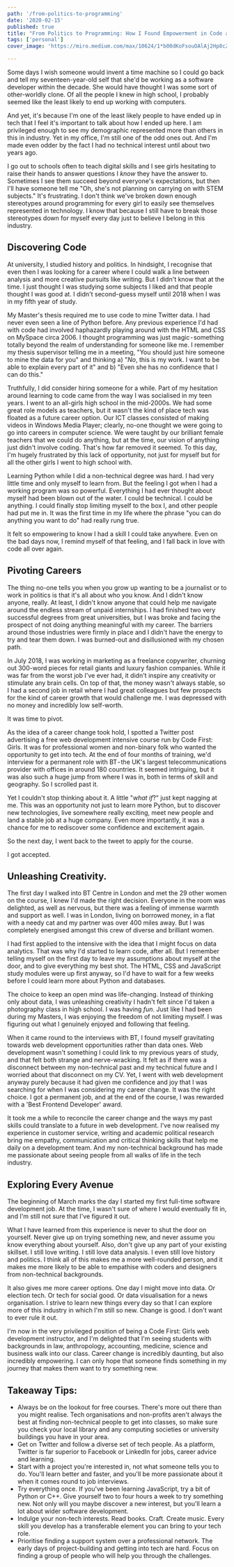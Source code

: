 ```yaml
---
path: '/from-politics-to-programming'
date: '2020-02-15'
published: true
title: "From Politics to Programming: How I Found Empowerment in Code and Changed Careers."
tags: ['personal']
cover_image: 'https://miro.medium.com/max/10624/1*b00dKoFsouOAlAj2Hp8cZQ.jpeg'

---
```


Some days I wish someone would invent a time machine so I could go back and tell my seventeen-year-old self that she'd be working as a software developer within the decade. She would have thought I was some sort of other-worldly clone. Of all the people I knew in high school, I probably seemed like the least likely to end up working with computers.

And yet, it's because I'm one of the least likely people to have ended up in tech that I feel it's important to talk about how I ended up here. I am privileged enough to see my demographic represented more than others in this in industry. Yet in my office, I'm still one of the odd ones out. And I'm made even odder by the fact I had no technical interest until about two years ago.

I go out to schools often to teach digital skills and I see girls hesitating to raise their hands to answer questions I *know* they have the answer to. Sometimes I see them succeed beyond everyone's expectations, but then I'll have someone tell me "Oh, she's not planning on carrying on with STEM subjects." It's frustrating. I don't think we've broken down enough stereotypes around programming for every girl to easily see themselves represented in technology. I know that because I still have to break those stereotypes down for myself every day just to believe I belong in this industry.

## Discovering Code

At university, I studied history and politics. In hindsight, I recognise that even then I was looking for a career where I could walk a line between analysis and more creative pursuits like writing. But I didn't know that at the time. I just thought I was studying some subjects I liked and that people thought I was good at. I didn't second-guess myself until 2018 when I was in my fifth year of study.

My Master's thesis required me to use code to mine Twitter data. I had never even seen a line of Python before. Any previous experience I'd had with code had involved haphazardly playing around with the HTML and CSS on MySpace circa 2006. I thought programming was just magic - something totally beyond the realm of understanding for someone like me. I remember my thesis supervisor telling me in a meeting, "You should just hire someone to mine the data for you" and thinking a) "*No*, this is my work. I want to be able to explain every part of it" and b) "Even she has no confidence that I can do this."

Truthfully, I did consider hiring someone for a while. Part of my hesitation around learning to code came from the way I was socialised in my teen years. I went to an all-girls high school in the mid-2000s. We had some great role models as teachers, but it wasn't the kind of place tech was floated as a future career option. Our ICT classes consisted of making videos in Windows Media Player; clearly, no-one thought we were going to go into careers in computer science. We were taught by our brilliant female teachers that we could do anything, but at the time, our vision of anything just didn't involve coding. That's how far removed it seemed. To this day, I'm hugely frustrated by this lack of opportunity, not just for myself but for all the other girls I went to high school with.

Learning Python while I did a non-technical degree was hard. I had very little time and only myself to learn from. But the feeling I got when I had a working program was so powerful. Everything I had ever thought about myself had been blown out of the water. I could be technical. I could be anything. I could finally stop limiting myself to the box I, and other people had put me in. It was the first time in my life where the phrase "you can do anything you want to do" had really rung true.

It felt so empowering to know I had a skill I could take anywhere. Even on the bad days now, I remind myself of that feeling, and I fall back in love with code all over again.

## Pivoting Careers

The thing no-one tells you when you grow up wanting to be a journalist or to work in politics is that it's all about who you know. And I didn't know anyone, really. At least, I didn't know anyone that could help me navigate around the endless stream of unpaid internships. I had finished two very successful degrees from great universities, but I was broke and facing the prospect of not doing anything meaningful with my career. The barriers around those industries were firmly in place and I didn't have the energy to try and tear them down. I was burned-out and disillusioned with my chosen path.

In July 2018, I was working in marketing as a freelance copywriter, churning out 300-word pieces for retail giants and luxury fashion companies. While it was far from the worst job I've ever had, it didn't inspire any creativity or stimulate any brain cells. On top of that, the money wasn't always stable, so I had a second job in retail where I had great colleagues but few prospects for the kind of career growth that would challenge me. I was depressed with no money and incredibly low self-worth.

It was time to pivot.

As the idea of a career change took hold, I spotted a Twitter post advertising a free web development intensive course run by Code First: Girls. It was for professional women and non-binary folk who wanted the opportunity to get into tech. At the end of four months of training, we'd interview for a permanent role with BT - the UK's largest telecommunications provider with offices in around 180 countries. It seemed intriguing, but it was also such a huge jump from where I was in, both in terms of skill and geography. So I scrolled past it.

Yet I couldn't stop thinking about it. A little "*what if*?" just kept nagging at me. This was an opportunity not just to learn more Python, but to discover new technologies, live somewhere really exciting, meet new people and land a stable job at a huge company. Even more importantly, it was a chance for me to rediscover some confidence and excitement again.

So the next day, I went back to the tweet to apply for the course.

I got accepted.

## Unleashing Creativity.

The first day I walked into BT Centre in London and met the 29 other women on the course, I knew I'd made the right decision. Everyone in the room was delighted, as well as nervous, but there was a feeling of immense warmth and support as well. I was in London, living on borrowed money, in a flat with a needy cat and my partner was over 400 miles away. But I was completely energised amongst this crew of diverse and brilliant women.

I had first applied to the intensive with the idea that I might focus on data analytics. That was why I'd started to learn code, after all. But I remember telling myself on the first day to leave my assumptions about myself at the door, and to give everything my best shot. The HTML, CSS and JavaScript study modules were up first anyway, so I'd have to wait for a few weeks before I could learn more about Python and databases.

The choice to keep an open mind was life-changing. Instead of thinking only about data, I was unleashing creativity I hadn't felt since I'd taken a photography class in high school. I was having *fun*. Just like I had been during my Masters, I was enjoying the freedom of not limiting myself. I was figuring out what I genuinely enjoyed and following that feeling.

When it came round to the interviews with BT, I found myself gravitating towards web development opportunities rather than data ones. Web development wasn't something I could link to my previous years of study, and that felt both strange and nerve-wracking. It felt as if there was a disconnect between my non-technical past and my technical future and I worried about that disconnect on my CV. Yet, I went with web development anyway purely because it had given me confidence and joy that I was searching for when I was considering my career change. It was the right choice. I got a permanent job, and at the end of the course, I was rewarded with a 'Best Frontend Developer' award.

It took me a while to reconcile the career change and the ways my past skills could translate to a future in web development. I've now realised my experience in customer service, writing and academic political research bring me empathy, communication and critical thinking skills that help me daily on a development team. And my non-technical background has made me passionate about seeing people from all walks of life in the tech industry.

## Exploring Every Avenue

The beginning of March marks the day I started my first full-time software development job. At the time, I wasn't sure of where I would eventually fit in, and I'm still not sure that I've figured it out.

What I have learned from this experience is never to shut the door on yourself. Never give up on trying something new, and never assume you know everything about yourself. Also, don't give up any part of your existing skillset. I still love writing. I still love data analysis. I even still love history and politics. I think all of this makes me a more well-rounded person, and it makes me more likely to be able to empathise with coders and designers from non-technical backgrounds.

It also gives me more career options. One day I might move into data. Or election tech. Or tech for social good. Or data visualisation for a news organisation. I strive to learn new things every day so that I can explore more of this industry in which I'm still so new. Change is good. I don't want to ever rule it out.

I'm now in the very privileged position of being a Code First: Girls web development instructor, and I'm delighted that I'm seeing students with backgrounds in law, anthropology, accounting, medicine, science and business walk into our class. Career change is incredibly daunting, but also incredibly empowering. I can only hope that someone finds something in my journey that makes them want to try something new.

## Takeaway Tips:
* Always be on the lookout for free courses. There's more out there than you might realise. Tech organisations and non-profits aren't always the best at finding non-technical people to get into classes, so make sure you check your local library and any computing societies or university buildings you have in your area.
* Get on Twitter and follow a diverse set of tech people. As a platform, Twitter is far superior to Facebook or LinkedIn for jobs, career advice and learning.
* Start with a project you're interested in, not what someone tells you to do. You'll learn better and faster, and you'll be more passionate about it when it comes round to job interviews.
* Try everything once. If you've been learning JavaScript, try a bit of Python or C++. Give yourself two to four hours a week to try something new. Not only will you maybe discover a new interest, but you'll learn a lot about wider software development.
* Indulge your non-tech interests. Read books. Craft. Create music. Every skill you develop has a transferable element you can bring to your tech role.
* Prioritise finding a support system over a professional network. The early days of project-building and getting into tech are hard. Focus on finding a group of people who will help you through the challenges.

